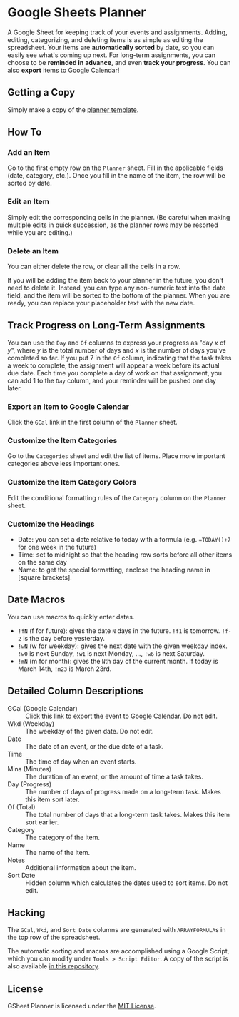# Google Sheets Planner

A Google Sheet for keeping track of your events and assignments. Adding, editing, categorizing, and deleting items is as simple as editing the spreadsheet. Your items are **automatically sorted** by date, so you can easily see what's coming up next. For long-term assignments, you can choose to be **reminded in advance**, and even **track your progress**. You can also **export** items to Google Calendar!

## Getting a Copy

Simply make a copy of the [planner template](https://docs.google.com/spreadsheets/d/1L69Zk93AKSmkoxvbFQAnT7LHIT5d9AHqo6Eu8570WN8/edit?usp=sharing).

## How To

### Add an Item

Go to the first empty row on the `Planner` sheet. Fill in the applicable fields (date, category, etc.). Once you fill in the name of the item, the row will be sorted by date.

### Edit an Item

Simply edit the corresponding cells in the planner. (Be careful when making multiple edits in quick succession, as the planner rows may be resorted while you are editing.)

### Delete an Item

You can either delete the row, or clear all the cells in a row.

If you will be adding the item back to your planner in the future, you don't need to delete it. Instead, you can type any non-numeric text into the date field, and the item will be sorted to the bottom of the planner. When you are ready, you can replace your placeholder text with the new date.

## Track Progress on Long-Term Assignments

You can use the `Day` and `Of` columns to express your progress as "day _x_ of _y_", where _y_ is the total number of days and _x_ is the number of days you've completed so far. If you put 7 in the `Of` column, indicating that the task takes a week to complete, the assignment will appear a week before its actual due date. Each time you complete a day of work on that assignment, you can add 1 to the `Day` column, and your reminder will be pushed one day later.

### Export an Item to Google Calendar

Click the `GCal` link in the first column of the `Planner` sheet.

### Customize the Item Categories

Go to the `Categories` sheet and edit the list of items. Place more important categories above less important ones.

### Customize the Item Category Colors

Edit the conditional formatting rules of the `Category` column on the `Planner` sheet.

### Customize the Headings

* Date: you can set a date relative to today with a formula (e.g. `=TODAY()+7` for one week in the future)
* Time: set to midnight so that the heading row sorts before all other items on the same day
* Name: to get the special formatting, enclose the heading name in [square brackets].

## Date Macros

You can use macros to quickly enter dates.

* `!fN` (f for future): gives the date `N` days in the future. `!f1` is tomorrow. `!f-2` is the day before yesterday.
* `!wN` (w for weekday): gives the next date with the given weekday index. `!w0` is next Sunday, `!w1` is next Monday, ..., `!w6` is next Saturday.
* `!mN` (m for month): gives the `N`th day of the current month. If today is March 14th, `!m23` is March 23rd.

## Detailed Column Descriptions

<dl>
  <dt>GCal (Google Calendar)</dt>
  <dd>Click this link to export the event to Google Calendar. Do not edit.</dd>
  <dt>Wkd (Weekday)</dt>
  <dd>The weekday of the given date. Do not edit.</dd>
  <dt>Date</dt>
  <dd>The date of an event, or the due date of a task.</dd>
  <dt>Time</dt>
  <dd>The time of day when an event starts.</dd>
  <dt>Mins (Minutes)</dt>
  <dd>The duration of an event, or the amount of time a task takes.</dd>
  <dt>Day (Progress)</dt>
  <dd>The number of days of progress made on a long-term task. Makes this item sort later.</dd>
  <dt>Of (Total)</dt>
  <dd>The total number of days that a long-term task takes. Makes this item sort earlier.</dd>
  <dt>Category</dt>
  <dd>The category of the item.</dd>
  <dt>Name</dt>
  <dd>The name of the item.</dd>
  <dt>Notes</dt>
  <dd>Additional information about the item.</dd>
  <dt>Sort Date</dt>
  <dd>Hidden column which calculates the dates used to sort items. Do not edit.</dd>
</dl>

## Hacking

The `GCal`, `Wkd`, and `Sort Date` columns are generated with `ARRAYFORMULA`s in the top row of the spreadsheet. 

The automatic sorting and macros are accomplished using a Google Script, which you can modify under `Tools > Script Editor`. A copy of the script is also available [in this repository](Code.gs).

## License

GSheet Planner is licensed under the [MIT License](LICENSE.md).
